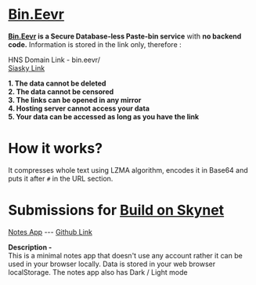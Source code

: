 # [Bin.Eevr](bin.eevr/)  
**[Bin.Eevr](https://bin.eevr/) is a Secure Database-less Paste-bin service** with **no backend code.** Information is stored in the link only, therefore :

HNS Domain Link - bin.eevr/  
[Siasky Link](https://siasky.net/MADyNHGTO28eMzBRREkZ81bpAYYunPPGF1dFk7DVpAOEdw/)  

**1. The data cannot be deleted**  
**2. The data cannot be censored**  
**3. The links can be opened in any mirror**  
**4. Hosting server cannot access your data**  
**5. Your data can be accessed as long as you have the link**

# How it works?

It compresses whole text using LZMA algorithm, encodes it in Base64 and puts it after `#` in the URL section.

# Submissions for [**Build on Skynet** ](https://gitcoin.co/issue/NebulousLabs/Skynet-Hive/6/100023461)

[Notes App](https://siasky.net/DABQUmB_Qs1mS6ygTZ9j2xuIi_UntdZ9_EBMq8fhvxPHlQ/) --- [Github Link](https://github.com/saumyabratadutt/mini-notes-app)

**Description -**  
This is a minimal notes app that doesn't use any account rather it can be used in your browser locally. Data is stored in your web browser localStorage. The notes app also has Dark / Light mode
